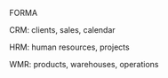 FORMA

CRM: clients, sales, calendar

HRM: human resources, projects

WMR: products, warehouses, operations

